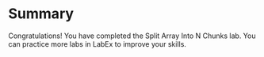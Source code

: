 # Summary

Congratulations! You have completed the Split Array Into N Chunks lab. You can practice more labs in LabEx to improve your skills.
